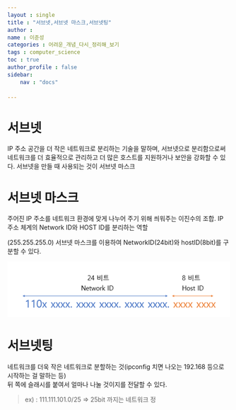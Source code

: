 ```yaml
---
layout : single
title : "서브넷,서브넷 마스크,서브넷팅"
author : 
name : 이준성
categories : 어려운_개념_다시_정리해_보기
tags : computer_science
toc : true
author_profile : false
sidebar:
    nav : "docs"

---
```


# 서브넷

IP 주소 공간을 더 작은 네트워크로 분리하는 기술을 말하며, 서브넷으로 분리함으로써 네트워크를 더 효율적으로 관리하고 더 많은 호스트를 지원하거나 보안을 강화할 수 있다. 서브넷을 만들 때 사용되는 것이 서브넷 마스크

# 서브넷 마스크

주어진 IP 주소를 네트워크 환경에 맞게 나누어 주기 위해 씌워주는 이진수의 조합.
IP 주소 체계의 Network ID와 HOST ID를 분리하는 역할

(255.255.255.0)
서브넷 마스크를 이용하여 NetworkID(24bit)와 hostID(8bit)를 구분할 수 있다.

![서브넷마스크](/assets/images/서브넷마스크.png)

# 서브넷팅

네트워크를 더욱 작은 네트워크로 분할하는 것(ipconfig 치면 나오는 192.168 등으로 시작하는 걸 말하는 등)<br>
뒤 쪽에 슬래시를 붙여서 얼마나 나눌 것이지를 전달할 수 있다.<br>

 > ex) : 111.111.101.0/25 => 25bit 까지는 네트워크 정 